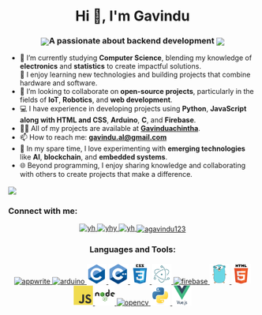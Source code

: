 
<h1 align="center">Hi 👋, I'm Gavindu</h1> 
<h3 align="center"> <img src="https://github.com/user-attachments/assets/606d87dc-057e-4658-8f77-fc6035c3107c" align="center" width="200">A passionate about backend development <img src="https://github.com/user-attachments/assets/606d87dc-057e-4658-8f77-fc6035c3107c" align="center" width="200"></h3>


- 🔭 I’m currently studying **Computer Science**, blending my knowledge of **electronics** and **statistics** to create impactful solutions.  
🌱 I enjoy learning new technologies and building projects that combine hardware and software.
- 👯 I’m looking to collaborate on **open-source projects**, particularly in the fields of **IoT**, **Robotics**, and **web development**.  
- 💻 I have experience in developing projects using **Python**, **JavaScript along with HTML and CSS**, **Arduino**, **C**, and **Firebase**.  
- 👨‍💻 All of my projects are available at **[Gavinduachintha](https://github.com/Gavinduachintha)**.  
- 📫 How to reach me: **gavindu.al@gmail.com**  
- 🚀 In my spare time, I love experimenting with **emerging technologies** like **AI**, **blockchain**, and **embedded systems**.  
- 🌐 Beyond programming, I enjoy sharing knowledge and collaborating with others to create projects that make a difference.  

<!--- 📄 Know about my experiences [fff](fff) --> 
<img src="https://github.com/user-attachments/assets/0c7704c4-eedf-472d-98ae-f41ae8662b6f" align="center" >


<h3 align="left">Connect with me:</h3> 
<p align="center">
  <a href="https://dev.to/gavindu_achintha_63c3ead4" target="blank">
    <img src="https://raw.githubusercontent.com/rahuldkjain/github-profile-readme-generator/master/src/images/icons/Social/devto.svg" alt="yh" height="30" width="40" />
  </a>  
  <a href="https://twitter.com" target="blank">
    <img src="https://raw.githubusercontent.com/rahuldkjain/github-profile-readme-generator/master/src/images/icons/Social/twitter.svg" alt="yhy" height="30" width="40" />
  </a>  
  <a href="www.linkedin.com/in/gavindu-achintha" target="blank">
    <img src="https://raw.githubusercontent.com/rahuldkjain/github-profile-readme-generator/master/src/images/icons/Social/linked-in-alt.svg" alt="yh" height="30" width="40" />
  </a>
  <a href="https://www.hackerrank.com/agavindu123" target="blank">
    <img align="center" src="https://raw.githubusercontent.com/rahuldkjain/github-profile-readme-generator/master/src/images/icons/Social/hackerrank.svg" alt="agavindu123" height="30" width="40" />
  </a>
</p>

<h3 align="center">Languages and Tools:</h3> 
<p align="center" style="margin: 20px 0;">
  <a href="https://appwrite.io" target="_blank" rel="noreferrer">
    <img src="https://www.vectorlogo.zone/logos/appwriteio/appwriteio-icon.svg" alt="appwrite" width="40" height="40" />
  </a>
  <a href="https://www.arduino.cc/" target="_blank" rel="noreferrer">
    <img src="https://cdn.worldvectorlogo.com/logos/arduino-1.svg" alt="arduino" width="40" height="40" />
  </a>
  <a href="https://www.cprogramming.com/" target="_blank" rel="noreferrer">
    <img src="https://raw.githubusercontent.com/devicons/devicon/master/icons/c/c-original.svg" alt="c" width="40" height="40" />
  </a>
  <a href="https://www.w3schools.com/cpp/" target="_blank" rel="noreferrer">
    <img src="https://raw.githubusercontent.com/devicons/devicon/master/icons/cplusplus/cplusplus-original.svg" alt="cplusplus" width="40" height="40" />
  </a>
  <a href="https://www.w3schools.com/css/" target="_blank" rel="noreferrer">
    <img src="https://raw.githubusercontent.com/devicons/devicon/master/icons/css3/css3-original-wordmark.svg" alt="css3" width="40" height="40" />
  </a>
  <a href="https://www.electronjs.org" target="_blank" rel="noreferrer">
    <img src="https://raw.githubusercontent.com/devicons/devicon/master/icons/electron/electron-original.svg" alt="electron" width="40" height="40" />
  </a>
  <a href="https://firebase.google.com/" target="_blank" rel="noreferrer">
    <img src="https://www.vectorlogo.zone/logos/firebase/firebase-icon.svg" alt="firebase" width="40" height="40" />
  </a>
  <a href="https://golang.org" target="_blank" rel="noreferrer">
    <img src="https://raw.githubusercontent.com/devicons/devicon/master/icons/go/go-original.svg" alt="go" width="40" height="40" />
  </a>
  <a href="https://www.w3.org/html/" target="_blank" rel="noreferrer">
    <img src="https://raw.githubusercontent.com/devicons/devicon/master/icons/html5/html5-original-wordmark.svg" alt="html5" width="40" height="40" />
  </a>
  <a href="https://developer.mozilla.org/en-US/docs/Web/JavaScript" target="_blank" rel="noreferrer">
    <img src="https://raw.githubusercontent.com/devicons/devicon/master/icons/javascript/javascript-original.svg" alt="javascript" width="40" height="40" />
  </a>
  <a href="https://nodejs.org" target="_blank" rel="noreferrer">
    <img src="https://raw.githubusercontent.com/devicons/devicon/master/icons/nodejs/nodejs-original-wordmark.svg" alt="nodejs" width="40" height="40" />
  </a>
  <a href="https://opencv.org/" target="_blank" rel="noreferrer">
    <img src="https://www.vectorlogo.zone/logos/opencv/opencv-icon.svg" alt="opencv" width="40" height="40" />
  </a>
  <a href="https://www.python.org" target="_blank" rel="noreferrer">
    <img src="https://raw.githubusercontent.com/devicons/devicon/master/icons/python/python-original.svg" alt="python" width="40" height="40" />
  </a>
  <a href="https://vuejs.org/" target="_blank" rel="noreferrer">
    <img src="https://raw.githubusercontent.com/devicons/devicon/master/icons/vuejs/vuejs-original-wordmark.svg" alt="vuejs" width="40" height="40" />
  </a>
</p>



<!---<p align="center" style="margin: 20px 0;">
  <img src="https://github-readme-stats.vercel.app/api/top-langs?username=yyhy&show_icons=true&locale=en&layout=compact" alt="yyhy" />
</p>-->

